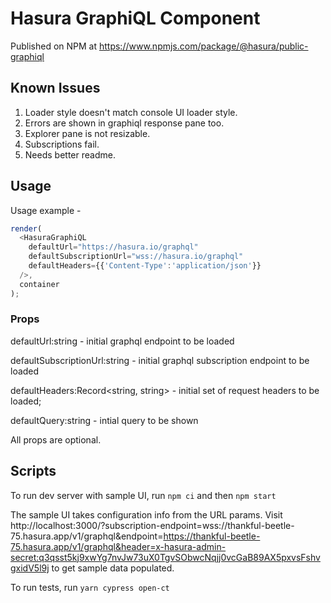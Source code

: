 # Hasura GraphiQL Component

Published on NPM at https://www.npmjs.com/package/@hasura/public-graphiql

## Known Issues

1. Loader style doesn't match console UI loader style.
2. Errors are shown in graphiql response pane too.
3. Explorer pane is not resizable.
4. Subscriptions fail.
5. Needs better readme.

## Usage

Usage example -

```javascript
render(
  <HasuraGraphiQL
    defaultUrl="https://hasura.io/graphql"
    defaultSubscriptionUrl="wss://hasura.io/graphql"
    defaultHeaders={{'Content-Type':'application/json'}}
  />,
  container
);
```


### Props

defaultUrl:string - initial graphql endpoint to be loaded

defaultSubscriptionUrl:string - initial graphql subscription endpoint to be loaded

defaultHeaders:Record<string, string> - initial set of request headers to be loaded;

defaultQuery:string - intial query to be shown


All props are optional.

## Scripts

To run dev server with sample UI, run
`npm ci` and then `npm start`

The sample UI takes configuration info from the URL params. Visit http://localhost:3000/?subscription-endpoint=wss://thankful-beetle-75.hasura.app/v1/graphql&endpoint=https://thankful-beetle-75.hasura.app/v1/graphql&header=x-hasura-admin-secret:q3qsst5kj9xwYg7nvJw73uX0TgvSObwcNqjj0vcGaB89AX5pxvsFshvgxidV5l9j to get sample data populated.

To run tests, run
`yarn cypress open-ct`

